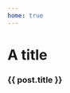 ```yaml
---
home: true
---
```

# A title

<div v-for="post in posts">
  <h3>{{ post.title }}</h3>
</div>

<script>
export default {
    computed: {
        posts() {
            return this.$site.pages
            .filter((page) => page.path.startsWith("/blog/"))
            .map((page) => ({
                title: page.title,
                path: page.path,
                date: new Date(page.frontmatter.date),
                description: page.frontmatter.description,
                tags: page.frontmatter.tags,
            }))
            .sort((a, b) => b.date - a.date);
        }
    }
}
</script>

